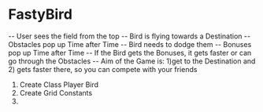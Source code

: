 # FastyBird
-- User sees the field from the top 
-- Bird is flying towards a Destination
-- Obstacles pop up Time after Time
-- Bird needs to dodge them 
-- Bonuses pop up Time after Time 
-- If the Bird gets the Bonuses, it gets faster or can go through the Obstacles
-- Aim of the Game is: 1)get to the Destination and 2) gets faster there, so you can compete with your friends 



1) Create Class Player Bird
2) Create Grid Constants
3) 